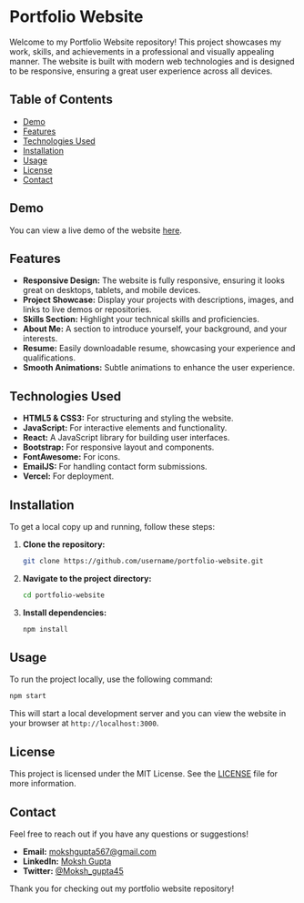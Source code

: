 # Portfolio Website

Welcome to my Portfolio Website repository! This project showcases my work, skills, and achievements in a professional and visually appealing manner. The website is built with modern web technologies and is designed to be responsive, ensuring a great user experience across all devices.

## Table of Contents

- [Demo](#demo)
- [Features](#features)
- [Technologies Used](#technologies-used)
- [Installation](#installation)
- [Usage](#usage)
- [License](#license)
- [Contact](#contact)

## Demo

You can view a live demo of the website [here](https://portfolio-moksh45s-projects.vercel.app/).

## Features

- **Responsive Design:** The website is fully responsive, ensuring it looks great on desktops, tablets, and mobile devices.
- **Project Showcase:** Display your projects with descriptions, images, and links to live demos or repositories.
- **Skills Section:** Highlight your technical skills and proficiencies.
- **About Me:** A section to introduce yourself, your background, and your interests.
- **Resume:** Easily downloadable resume, showcasing your experience and qualifications.
- **Smooth Animations:** Subtle animations to enhance the user experience.

## Technologies Used

- **HTML5 & CSS3:** For structuring and styling the website.
- **JavaScript:** For interactive elements and functionality.
- **React:** A JavaScript library for building user interfaces.
- **Bootstrap:** For responsive layout and components.
- **FontAwesome:** For icons.
- **EmailJS:** For handling contact form submissions.
- **Vercel:** For deployment.

## Installation

To get a local copy up and running, follow these steps:

1. **Clone the repository:**

    ```sh
    git clone https://github.com/username/portfolio-website.git
    ```

2. **Navigate to the project directory:**

    ```sh
    cd portfolio-website
    ```

3. **Install dependencies:**

    ```sh
    npm install
    ```

## Usage

To run the project locally, use the following command:

```sh
npm start
```

This will start a local development server and you can view the website in your browser at `http://localhost:3000`.

## License

This project is licensed under the MIT License. See the [LICENSE](LICENSE) file for more information.

## Contact

Feel free to reach out if you have any questions or suggestions!

- **Email:** mokshgupta567@gmail.com
- **LinkedIn:** [Moksh Gupta](https://portfolio-moksh45s-projects.vercel.app/)
- **Twitter:** [@Moksh_gupta45](https://x.com/Moksh_Gupta45)

Thank you for checking out my portfolio website repository!

